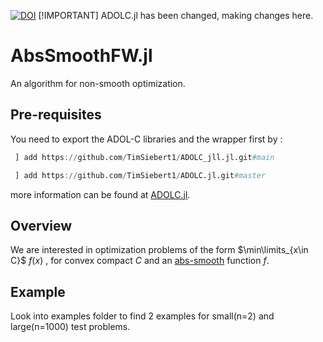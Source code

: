 [![DOI](https://zenodo.org/badge/793075266.svg)](https://zenodo.org/doi/10.5281/zenodo.11198550)
[!IMPORTANT]
ADOLC.jl has been changed, making changes here.
# AbsSmoothFW.jl
An algorithm for non-smooth optimization.

## Pre-requisites
You need to export the ADOL-C libraries and the wrapper first by :
```julia
 ] add https://github.com/TimSiebert1/ADOLC_jll.jl.git#main
```
```julia
 ] add https://github.com/TimSiebert1/ADOLC.jl.git#master
```
more information can be found at [ADOLC.jl](https://github.com/TimSiebert1/ADOLC.jl).
## Overview
We are interested in optimization problems of the form $\min\limits_{x\in C}$  $f(x)$ , for convex compact $C$ and an [abs-smooth](https://optimization-online.org/wp-content/uploads/2012/09/3597.pdf) function $f$.

## Example
Look into examples folder to find 2 examples for small(n=2) and large(n=1000) test problems.

 
